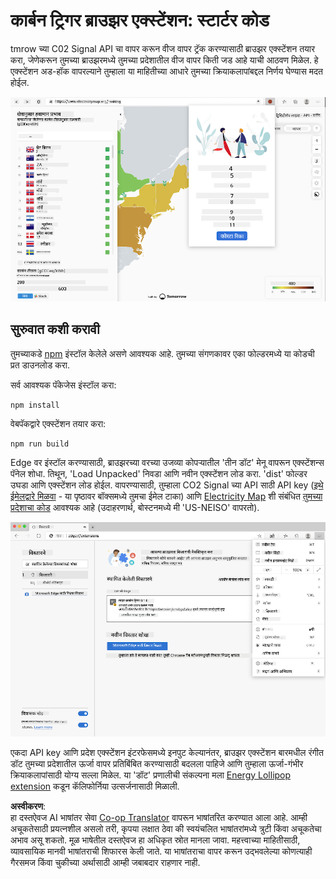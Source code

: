 <!--
CO_OP_TRANSLATOR_METADATA:
{
  "original_hash": "26fd39046d264ba185dcb086d3a8cf3e",
  "translation_date": "2025-08-25T23:35:18+00:00",
  "source_file": "5-browser-extension/start/README.md",
  "language_code": "mr"
}
-->
# कार्बन ट्रिगर ब्राउझर एक्स्टेंशन: स्टार्टर कोड

tmrow च्या C02 Signal API चा वापर करून वीज वापर ट्रॅक करण्यासाठी ब्राउझर एक्स्टेंशन तयार करा, जेणेकरून तुमच्या ब्राउझरमध्ये तुमच्या प्रदेशातील वीज वापर किती जड आहे याची आठवण मिळेल. हे एक्स्टेंशन अड-हॉक वापरल्याने तुम्हाला या माहितीच्या आधारे तुमच्या क्रियाकलापांबद्दल निर्णय घेण्यास मदत होईल.

![extension screenshot](../../../../translated_images/extension-screenshot.0e7f5bfa110e92e3875e1bc9405edd45a3d2e02963e48900adb91926a62a5807.mr.png)

## सुरुवात कशी करावी

तुमच्याकडे [npm](https://npmjs.com) इंस्टॉल केलेले असणे आवश्यक आहे. तुमच्या संगणकावर एका फोल्डरमध्ये या कोडची प्रत डाउनलोड करा.

सर्व आवश्यक पॅकेजेस इंस्टॉल करा:

```
npm install
```

वेबपॅकद्वारे एक्स्टेंशन तयार करा:

```
npm run build
```

Edge वर इंस्टॉल करण्यासाठी, ब्राउझरच्या वरच्या उजव्या कोपऱ्यातील 'तीन डॉट' मेनू वापरून एक्स्टेंशन्स पॅनेल शोधा. तिथून, 'Load Unpacked' निवडा आणि नवीन एक्स्टेंशन लोड करा. 'dist' फोल्डर उघडा आणि एक्स्टेंशन लोड होईल. वापरण्यासाठी, तुम्हाला CO2 Signal च्या API साठी API key ([इथे ईमेलद्वारे मिळवा](https://www.co2signal.com/) - या पृष्ठावर बॉक्समध्ये तुमचा ईमेल टाका) आणि [Electricity Map](https://www.electricitymap.org/map) शी संबंधित [तुमच्या प्रदेशाचा कोड](http://api.electricitymap.org/v3/zones) आवश्यक आहे (उदाहरणार्थ, बोस्टनमध्ये मी 'US-NEISO' वापरतो).

![installing](../../../../translated_images/install-on-edge.78634f02842c48283726c531998679a6f03a45556b2ee99d8ff231fe41446324.mr.png)

एकदा API key आणि प्रदेश एक्स्टेंशन इंटरफेसमध्ये इनपुट केल्यानंतर, ब्राउझर एक्स्टेंशन बारमधील रंगीत डॉट तुमच्या प्रदेशातील ऊर्जा वापर प्रतिबिंबित करण्यासाठी बदलला पाहिजे आणि तुम्हाला ऊर्जा-गंभीर क्रियाकलापांसाठी योग्य सल्ला मिळेल. या 'डॉट' प्रणालीची संकल्पना मला [Energy Lollipop extension](https://energylollipop.com/) कडून कॅलिफोर्निया उत्सर्जनासाठी मिळाली.

**अस्वीकरण**:  
हा दस्तऐवज AI भाषांतर सेवा [Co-op Translator](https://github.com/Azure/co-op-translator) वापरून भाषांतरित करण्यात आला आहे. आम्ही अचूकतेसाठी प्रयत्नशील असलो तरी, कृपया लक्षात ठेवा की स्वयंचलित भाषांतरांमध्ये त्रुटी किंवा अचूकतेचा अभाव असू शकतो. मूळ भाषेतील दस्तऐवज हा अधिकृत स्रोत मानला जावा. महत्त्वाच्या माहितीसाठी, व्यावसायिक मानवी भाषांतराची शिफारस केली जाते. या भाषांतराचा वापर करून उद्भवलेल्या कोणत्याही गैरसमज किंवा चुकीच्या अर्थासाठी आम्ही जबाबदार राहणार नाही.